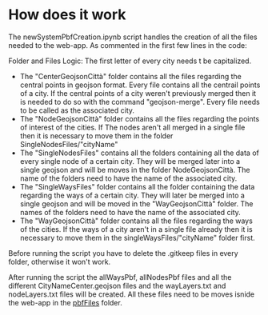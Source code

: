 # How does it work
The newSystemPbfCreation.ipynb script handles the creation of all the files needed to the web-app.
As commented in the first few lines in the code:

Folder and Files Logic:
The first letter of every city needs t be capitalized.
- The "CenterGeojsonCittà" folder contains all the files regarding the central points in geojson format. Every file contains all the centrail points of a city. If the central points of a city weren't previously merged then it is needed to do so with the command "geojson-merge". Every file needs to be called as the associated city.
- The "NodeGeojsonCittà" folder contains all the files regarding the points of interest of the cities. If The nodes aren't all merged in a single file then it is necessary to move them in the folder SingleNodesFiles/"cityName"
- The "SingleNodesFiles" contains all the folders containing all the data of every single node of a certain city. They will be merged later into a single geojson and will be moves in the folder NodeGeojsonCittà. The name of the folders need to have the name of the associated city.
- The "SingleWaysFiles" folder contains all the folder containing the data regarding the ways of a certain city. They will later be merged into a single geojson and will be moved in the "WayGeojsonCittà" folder. The names of the folders need to have the name of the associated city.
- The "WayGeojsonCittà" folder contains all the files regarding the ways of the cities. If the ways of a city aren't in a single file already then it is necessary to move them in the singleWaysFiles/"cityName" folder first.

Before running the script you have to delete the .gitkeep files in every folder, otherwise it won't work.

After running the script the allWaysPbf, allNodesPbf files and all the different CityNameCenter.geojson files and the wayLayers.txt and nodeLayers.txt files will be created. All these files need to be moves isnide the web-app in the [pbfFiles](../../bicycle-osm-app/pbfFiles)  folder.
